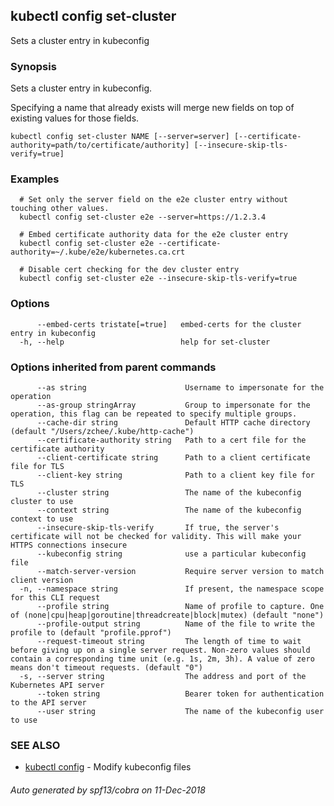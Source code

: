 ## kubectl config set-cluster

Sets a cluster entry in kubeconfig

### Synopsis

Sets a cluster entry in kubeconfig. 

Specifying a name that already exists will merge new fields on top of existing values for those fields.

```
kubectl config set-cluster NAME [--server=server] [--certificate-authority=path/to/certificate/authority] [--insecure-skip-tls-verify=true]
```

### Examples

```
  # Set only the server field on the e2e cluster entry without touching other values.
  kubectl config set-cluster e2e --server=https://1.2.3.4
  
  # Embed certificate authority data for the e2e cluster entry
  kubectl config set-cluster e2e --certificate-authority=~/.kube/e2e/kubernetes.ca.crt
  
  # Disable cert checking for the dev cluster entry
  kubectl config set-cluster e2e --insecure-skip-tls-verify=true
```

### Options

```
      --embed-certs tristate[=true]   embed-certs for the cluster entry in kubeconfig
  -h, --help                          help for set-cluster
```

### Options inherited from parent commands

```
      --as string                      Username to impersonate for the operation
      --as-group stringArray           Group to impersonate for the operation, this flag can be repeated to specify multiple groups.
      --cache-dir string               Default HTTP cache directory (default "/Users/zchee/.kube/http-cache")
      --certificate-authority string   Path to a cert file for the certificate authority
      --client-certificate string      Path to a client certificate file for TLS
      --client-key string              Path to a client key file for TLS
      --cluster string                 The name of the kubeconfig cluster to use
      --context string                 The name of the kubeconfig context to use
      --insecure-skip-tls-verify       If true, the server's certificate will not be checked for validity. This will make your HTTPS connections insecure
      --kubeconfig string              use a particular kubeconfig file
      --match-server-version           Require server version to match client version
  -n, --namespace string               If present, the namespace scope for this CLI request
      --profile string                 Name of profile to capture. One of (none|cpu|heap|goroutine|threadcreate|block|mutex) (default "none")
      --profile-output string          Name of the file to write the profile to (default "profile.pprof")
      --request-timeout string         The length of time to wait before giving up on a single server request. Non-zero values should contain a corresponding time unit (e.g. 1s, 2m, 3h). A value of zero means don't timeout requests. (default "0")
  -s, --server string                  The address and port of the Kubernetes API server
      --token string                   Bearer token for authentication to the API server
      --user string                    The name of the kubeconfig user to use
```

### SEE ALSO

* [kubectl config](kubectl_config.md)	 - Modify kubeconfig files

###### Auto generated by spf13/cobra on 11-Dec-2018
